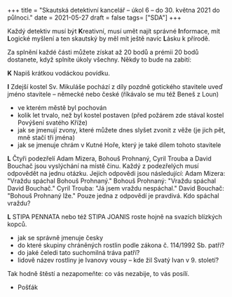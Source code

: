 +++
title = "Skautská detektivní kancelář – úkol 6 – do 30. května 2021 do půlnoci."
date = 2021-05-27
draft = false
tags= ["SDA"]
+++

Každý detektiv musí být **K**reativní, musí umět najít správné **I**nformace, mít **L**ogické myšlení a ten skautský by měl mít ještě navíc **L**ásku k přírodě.

Za splnění každé části můžete získat až 20 bodů a prémii 20 bodů dostanete, když splníte úkoly všechny. Někdy to bude na zabití:

**K** Napiš krátkou vodáckou povídku. 

**I** Zdejší kostel Sv. Mikuláše pochází z díly pozdně gotického stavitele 
uveď jméno stavitele – německé nebo české (říkávalo se mu též Beneš z Loun)
- ve kterém městě byl pochován
- kolik let trvalo, než byl kostel postaven (před požárem zde stával kostel Povýšení svatého Kříže)
- jak se jmenují zvony, které můžete dnes slyšet zvonit z věže (je jich pět, mně stačí tři jména)
- jak se jmenuje chrám v Kutné Hoře, který je také dílem tohoto stavitele


**L** Čtyři podezřelí Adam Mizera, Bohouš Prohnaný, Cyril Trouba a David Bouchač jsou vyslýchání na místě činu. Každý z podezřelých musí odpovědět na jednu otázku. Jejich odpovědi jsou následující: Adam Mizera: "Vraždu spáchal Bohouš Prohnaný." Bohouš Prohnaný: "Vraždu spáchal David Bouchač." Cyril Trouba: "Já jsem vraždu nespáchal." David Bouchač: "Bohouš Prohnaný lže." Pouze jedna z odpovědí je pravdivá. Kdo spáchal vraždu? 

**L** STIPA PENNATA nebo též STIPA JOANIS roste hojně na svazích blízkých kopců.
- jak se správně jmenuje česky
- do které skupiny chráněných rostlin podle zákona č. 114/1992 Sb. patří?
- do jaké čeledi tato suchomilná tráva patří?
- lidově název rostliny je Ivanovy vousy – kde žil Svatý Ivan v 9. století?

Tak hodně štěstí a nezapomeňte: co vás nezabije, to vás posílí.
- Pošťák